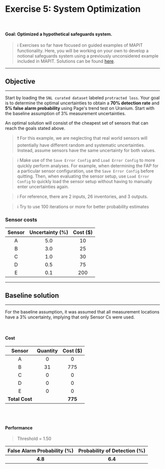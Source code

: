 # Exercise 5: System Optimization

<br>

#### Goal: Optimized a hypothetical safeguards system.

> :information_source: Exercises so far have focused on guided examples of MAPIT functionality. Here, you will be working on your own to develop a notional safeguards system using a previously unconsidered example included in MAPIT. Solutions can be found [here](../docs/exercise5S.md).


---
## Objective
---

Start by loading the `SNL curated dataset` labeled `protracted loss`. Your goal is to determine the optimal uncertainties to obtain a **70% detection rate** and **5% false alarm probability** using Page's trend test on Uranium. Start with the baseline assumption of 3% measurement uncertainties.  

An optimal solution will consist of the cheapest set of sensors that can reach the goals stated above.

> :exclamation: For this example, we are neglecting that real world sensors will potentially have different random and systematic uncertainties. Instead, assume sensors have the same uncertainty for both values.

> :information_source: Make use of the `Save Error Config` and `Load Error Config` to more quickly perform analyses. For example, when determining the FAP for a particular sensor configuration, use the `Save Error Config` before quitting. Then, when evaluating the sensor setup, use `Load Error Config` to quickly load the sensor setup without having to manually enter uncertainties again.

> :information_source: For reference, there are 2 inputs, 26 inventories, and 3 outputs.

> :information_source: Try to use 100 iterations or more for better probability estimates

### Sensor costs
| Sensor | Uncertainty (%) | Cost ($) |
|:---:|:---:|:---:|
| A | 5.0 | 10 |
| B | 3.0 | 25 |
| C | 1.0 | 30 |
| D | 0.5 | 75 |
| E | 0.1 | 200 |

---
## Baseline solution
---

For the baseline assumption, it was assumed that all measurement locations have a 3% uncertainty, implying that only Sensor Cs were used.

<br>

#### Cost
| Sensor | Quantity | Cost ($) |
|:---:|:---:|:---:|
| A | 0 | 0 |
| B | 31 | 775 |
| C | 0 | 0 |
| D | 0 | 0 |
| E | 0 | 0 |
| **Total Cost** | | **775** |

<br>
<br>

#### Performance

>Threshold = 1.50

| False Alarm Probability (%) | Probability of Detection (%) |
|:---:|:---:|
| **4.8** | **6.4** |

